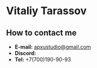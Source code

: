 # Vitaliy Tarassov

## How to contact me
* __E-mail:__ apxustudio@gmail.com
* __Discord:__
* __Tel:__ +7(700)190-90-93
